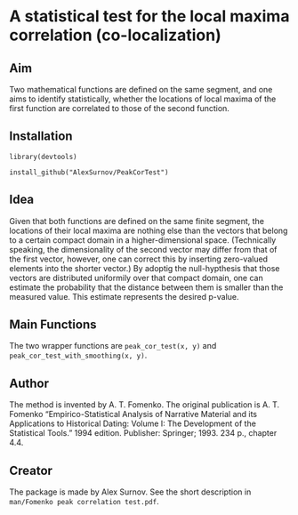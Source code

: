 # A statistical test for the local maxima correlation (co-localization)

## Aim

Two mathematical functions are defined on the same segment, and one aims to
identify statistically, whether the locations of local maxima of the first function
are correlated to those of the second function.

## Installation

`library(devtools)`

`install_github("AlexSurnov/PeakCorTest")`

## Idea

Given that both functions are defined on the same finite segment, the locations
of their local maxima are nothing else than the vectors that belong to a certain
compact domain in a higher-dimensional space. (Technically speaking, the
dimensionality of the second vector may differ from that of the first vector,
however, one can correct this by inserting zero-valued elements into the shorter
vector.) By adoptig the null-hypthesis that those vectors are distributed uniformily
over that compact domain, one can estimate the probability that the distance
between them is smaller than the measured value. This estimate represents the
desired p-value.

## Main Functions

The two wrapper functions are `peak_cor_test(x, y)` and
`peak_cor_test_with_smoothing(x, y)`.

## Author

The method is invented by A. T. Fomenko. The original publication is
A. T. Fomenko “Empirico-Statistical Analysis of
Narrative Material and its Applications to Historical Dating: Volume I: The
Development of the Statistical Tools.” 1994 edition. Publisher: Springer; 1993.
234 p., chapter 4.4.

## Creator

The package is made by Alex Surnov. See the short description in `man/Fomenko peak correlation test.pdf`.
